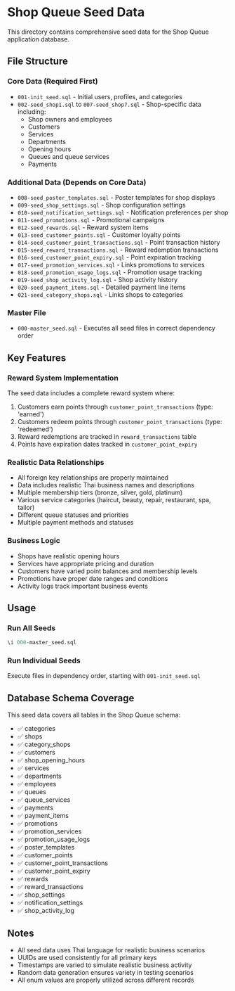 # Shop Queue Seed Data

This directory contains comprehensive seed data for the Shop Queue application database.

## File Structure

### Core Data (Required First)
- `001-init_seed.sql` - Initial users, profiles, and categories
- `002-seed_shop1.sql` to `007-seed_shop7.sql` - Shop-specific data including:
  - Shop owners and employees
  - Customers
  - Services
  - Departments
  - Opening hours
  - Queues and queue services
  - Payments

### Additional Data (Depends on Core Data)
- `008-seed_poster_templates.sql` - Poster templates for shop displays
- `009-seed_shop_settings.sql` - Shop configuration settings
- `010-seed_notification_settings.sql` - Notification preferences per shop
- `011-seed_promotions.sql` - Promotional campaigns
- `012-seed_rewards.sql` - Reward system items
- `013-seed_customer_points.sql` - Customer loyalty points
- `014-seed_customer_point_transactions.sql` - Point transaction history
- `015-seed_reward_transactions.sql` - Reward redemption transactions
- `016-seed_customer_point_expiry.sql` - Point expiration tracking
- `017-seed_promotion_services.sql` - Links promotions to services
- `018-seed_promotion_usage_logs.sql` - Promotion usage tracking
- `019-seed_shop_activity_log.sql` - Shop activity history
- `020-seed_payment_items.sql` - Detailed payment line items
- `021-seed_category_shops.sql` - Links shops to categories

### Master File
- `000-master_seed.sql` - Executes all seed files in correct dependency order

## Key Features

### Reward System Implementation
The seed data includes a complete reward system where:
1. Customers earn points through `customer_point_transactions` (type: 'earned')
2. Customers redeem points through `customer_point_transactions` (type: 'redeemed')
3. Reward redemptions are tracked in `reward_transactions` table
4. Points have expiration dates tracked in `customer_point_expiry`

### Realistic Data Relationships
- All foreign key relationships are properly maintained
- Data includes realistic Thai business names and descriptions
- Multiple membership tiers (bronze, silver, gold, platinum)
- Various service categories (haircut, beauty, repair, restaurant, spa, tailor)
- Different queue statuses and priorities
- Multiple payment methods and statuses

### Business Logic
- Shops have realistic opening hours
- Services have appropriate pricing and duration
- Customers have varied point balances and membership levels
- Promotions have proper date ranges and conditions
- Activity logs track important business events

## Usage

### Run All Seeds
```sql
\i 000-master_seed.sql
```

### Run Individual Seeds
Execute files in dependency order, starting with `001-init_seed.sql`

## Database Schema Coverage

This seed data covers all tables in the Shop Queue schema:
- ✅ categories
- ✅ shops
- ✅ category_shops
- ✅ customers
- ✅ shop_opening_hours
- ✅ services
- ✅ departments
- ✅ employees
- ✅ queues
- ✅ queue_services
- ✅ payments
- ✅ payment_items
- ✅ promotions
- ✅ promotion_services
- ✅ promotion_usage_logs
- ✅ poster_templates
- ✅ customer_points
- ✅ customer_point_transactions
- ✅ customer_point_expiry
- ✅ rewards
- ✅ reward_transactions
- ✅ shop_settings
- ✅ notification_settings
- ✅ shop_activity_log

## Notes

- All seed data uses Thai language for realistic business scenarios
- UUIDs are used consistently for all primary keys
- Timestamps are varied to simulate realistic business activity
- Random data generation ensures variety in testing scenarios
- All enum values are properly utilized across different records
